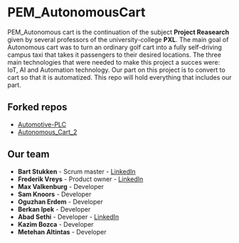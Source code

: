 # PEM_AutonomousCart

PEM_Autonomous cart is the continuation of the subject **Project Reasearch** given by several professors of the university-college **PXL**. The main goal of Autonomous cart was to turn an ordinary golf cart into a fully self-driving campus taxi that takes it passengers to their desired locations. The three main technologies that were needed to make this project a succes were: IoT, AI and Automation technology. Our part on this project is to convert to cart so that it is automatized. This repo will hold everything that includes our part.

## Forked repos
* [Automotive-PLC](https://github.com/KingAbad/PEM_AutonomousCart/tree/main/Automotive-PLC-master)
* [Autonomous_Cart_2](https://github.com/KingAbad/PEM_AutonomousCart/tree/main/Autonomous_Cart_2-master)

## Our team

* **Bart Stukken**     - Scrum master - [LinkedIn](https://www.linkedin.com/in/bart-stukken/)
* **Frederik Vreys**    - Product owner - [LinkedIn](https://www.linkedin.com/in/frederik-vreys-b42214aa/)
* **Max Valkenburg** - Developer  
* **Sam Knoors** - Developer  
* **Oguzhan Erdem** - Developer  
* **Berkan Ipek** - Developer  
* **Abad Sethi**        - Developer  - [LinkedIn](https://www.linkedin.com/in/abad-sethi-83246a170/)
* **Kazim Bozca**       - Developer
* **Metehan Altintas**   - Developer 
